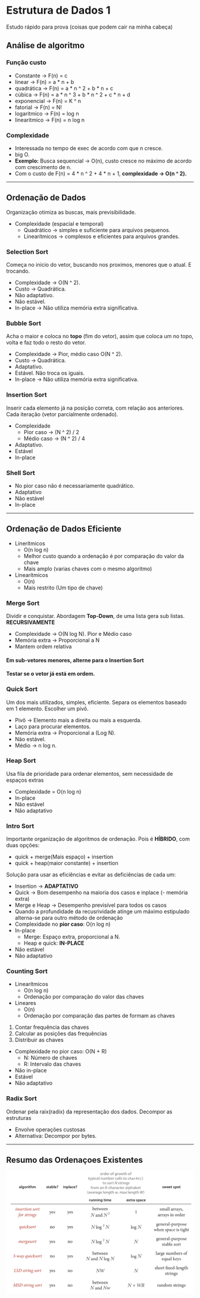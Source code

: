 # Estrutura de Dados 1
Estudo rápido para prova (coisas que podem cair na minha cabeça)

## Análise de algoritmo 
### Função custo
- Constante -> F(n) = c
- linear -> F(n) = a * n + b
- quadrática -> F(n) = a * n ^ 2 + b * n + c
- cúbica -> F(n) = a * n ^ 3 + b * n ^ 2 + c * n + d
- exponencial -> F(n) = K ^ n
- fatorial -> F(n) = N!
- logaritmico -> F(n) = log n
- linearitmico -> F(n) = n log n

### Complexidade
- Interessada no tempo de exec de acordo com que n cresce.
- big O.
- **Exemplo:** Busca sequencial -> O(n), custo cresce no máximo de acordo com crescimento de n.
- Com o custo de F(n) = 4 * n ^ 2 + 4 * n + 1, **complexidade -> O(n ^ 2).**

---

## Ordenação de Dados
Organização otimiza as buscas, mais previsibilidade.

- Complexidade (espacial e temporal) 
    - Quadrático -> simples e suficiente para arquivos pequenos. 
    - Linearítmicos -> complexos e eficientes para arquivos grandes. 

### Selection Sort
Começa no início do vetor, buscando nos proximos, menores que o atual. E trocando.

- Complexidade -> O(N ^ 2).
- Custo -> Quadrática.
- Não adaptativo.
- Não estável.
- In-place -> Não utiliza memória extra significativa.

### Bubble Sort
Acha o maior e coloca no **topo** (fim do vetor), assim que coloca um no topo, volta e faz todo o resto do vetor.

- Complexidade -> Pior, médio caso O(N ^ 2).
- Custo -> Quadrática.
- Adaptativo.
- Estável. Não troca os iguais.
- In-place -> Não utiliza memória extra significativa.

### Insertion Sort
Inserir cada elemento já na posição correta, com relação aos anteriores. Cada iteração (vetor parcialmente ordenado).

- Complexidade
    - Pior caso -> (N ^ 2) / 2
    - Médio caso -> (N ^ 2) / 4
- Adaptativo.
- Estável
- In-place

### Shell Sort

- No pior caso não é necessariamente quadrático.
- Adaptativo
- Não estável
- In-place

---

## Ordenação de Dados Eficiente

- Linerítmicos
    - O(n log n)
    - Melhor custo quando a ordenação é por comparação do valor da chave
    - Mais amplo (varias chaves com o mesmo algoritmo)
- Linearítmicos
    - O(n)
    - Mais restrito (Um tipo de chave)

### Merge Sort

Dividir e conquistar. Abordagem **Top-Down**, de uma lista gera sub listas. **RECURSIVAMENTE**

- Complexidade -> O(N log N). Pior e Médio caso
- Memória extra -> Proporcional a N
- Mantem ordem relativa

#### **Em sub-vetores menores, alterne para o Insertion Sort**
#### Testar se o vetor já está em ordem.

### Quick Sort

Um dos mais utilizados, simples, eficiente. Separa os elementos baseado em 1 elemento. Escolher um pivô. 

- Pivô -> Elemento mais a direita ou mais a esquerda.
- Laço para procurar elementos.
- Memória extra -> Proporcional a (Log N).
- Não estável.
- Médio -> n log n.


### Heap Sort

Usa fila de prioridade para ordenar elementos, sem necessidade de espaços extras

- Complexidade = O(n log n)
- In-place
- Não estável
- Não adaptativo

### Intro Sort

Importante organização de algoritmos de ordenação. Pois é **HÍBRIDO**, com duas opções:
- quick + merge(Mais espaço) + insertion
- quick + heap(maior constante) + insertion

Solução para usar as eficiências e evitar as deficiências de cada um:
- Insertion -> **ADAPTATIVO**
- Quick -> Bom desempenho na maioria dos casos e inplace (- memória extra)
- Merge e Heap -> Desempenho previsível para todos os casos
- Quando a profundidade da recusrividade atinge um máximo estipulado alterna-se para outro método de ordenação
- Complexidade no **pior caso**: O(n log n)
- In-place 
    - Merge: Espaço extra, proporcional a N.
    - Heap e quick: **IN-PLACE**
- Não estável
- Não adaptativo

### Counting Sort

- Linearítmicos
    - O(n log n)
    - Ordenação por comparação do valor das chaves
- Lineares
    - O(n)
    - Ordenação por comparação das partes de formam as chaves

1. Contar frequência das chaves 
2. Calcular as posições das frequências
3. Distribuir as chaves

- Complexidade no pior caso: O(N + R)
    - N: Número de chaves
    - R: Intervalo das chaves
- Não in-place
- Estável
- Não adaptativo

### Radix Sort

Ordenar pela raix(radix) da representação dos dados. Decompor as estruturas

- Envolve operações custosas
- Alternativa: Decompor por bytes.

---

## Resumo das Ordenaçoes Existentes

![alt text](../../assets/image.png)
